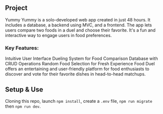 ## Project

Yummy Yummy is a solo-developed web app created in just 48 hours. It includes a database, a backend using MVC, and a frontend. The app lets users compare two foods in a duel and choose their favorite. It's a fun and interactive way to engage users in food preferences.

### Key Features:

Intuitive User Interface
Dueling System for Food Comparison
Database with CRUD Operations
Random Food Selection for Fresh Experience
Food Duel offers an entertaining and user-friendly platform for food enthusiasts to discover and vote for their favorite dishes in head-to-head matchups.

## Setup & Use

Cloning this repo, launch `npm install`, create a `.env` file, `npm run migrate` then `npm run dev`.
